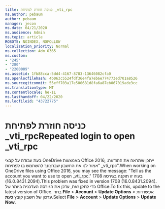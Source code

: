 ```yaml
---
title: כניסה חוזרת לפתיחת _vti_rpc
ms.author: pebaum
author: pebaum
manager: jecon
ms.date: 04/21/2020
ms.audience: Admin
ms.topic: article
ROBOTS: NOINDEX, NOFOLLOW
localization_priority: Normal
ms.collection: Adm_O365
ms.custom:
- "245"
- "280"
- "2200009"
ms.assetid: 1fb88cca-5dd4-4167-8783-13646082cfa0
ms.openlocfilehash: 4b063c5524fdf36e4fa7eb6e774773ed701a8526
ms.sourcegitcommit: 55eff703a17e500681d8fa6a87eb067019ade3cc
ms.translationtype: MT
ms.contentlocale: he-IL
ms.lasthandoff: 04/22/2020
ms.locfileid: "43722775"
---
```

# <a name="repeated-login-to-open-_vti_rpc"></a><span data-ttu-id="18888-102">כניסה חוזרת לפתיחת _vti_rpc</span><span class="sxs-lookup"><span data-stu-id="18888-102">Repeated login to open _vti_rpc</span></span>

<span data-ttu-id="18888-103">בעת עבודה על קבצי OneDrive באמצעות Office 2016, ייתכן שתראה את ההודעה: "אמור לנו את החשבון שברצונך להשתמש בו לפתיחת _vti_rpc".</span><span class="sxs-lookup"><span data-stu-id="18888-103">When working on OneDrive files using Office 2016, you may see the message: "Tell us the account you want to use to open _vti_rpc."</span></span> <span data-ttu-id="18888-104">בעיה זו תוקנה בגירסה 1708 (16.0.8431.2094).</span><span class="sxs-lookup"><span data-stu-id="18888-104">This problem was fixed in version 1708 (16.0.8431.2094).</span></span> <span data-ttu-id="18888-105">כדי לתקן זאת, עדכן את הגירסה העדכנית ביותר של Office.</span><span class="sxs-lookup"><span data-stu-id="18888-105">To fix this, update to the latest version of Office.</span></span> <span data-ttu-id="18888-106">בחר **File** \> **Account** \> **Update Options** אפשרויות \> עדכון של חשבון קובץ **כעת**.</span><span class="sxs-lookup"><span data-stu-id="18888-106">Select **File** \> **Account** \> **Update Options** \> **Update Now**.</span></span>
  